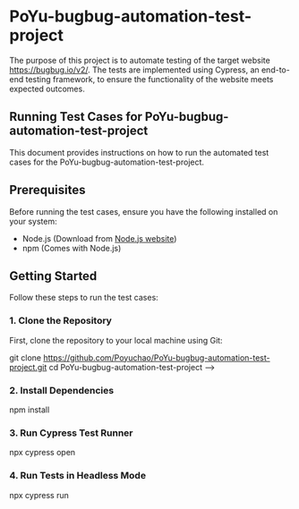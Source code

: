 # PoYu-bugbug-automation-test-project

The purpose of this project is to automate testing of the target website https://bugbug.io/v2/. The tests are implemented using Cypress, an end-to-end testing framework, to ensure the functionality of the website meets expected outcomes.

## Running Test Cases for PoYu-bugbug-automation-test-project

This document provides instructions on how to run the automated test cases for the PoYu-bugbug-automation-test-project.

## Prerequisites

Before running the test cases, ensure you have the following installed on your system:
- Node.js (Download from [Node.js website](https://nodejs.org/))
- npm (Comes with Node.js)

## Getting Started

Follow these steps to run the test cases:

### 1. Clone the Repository

First, clone the repository to your local machine using Git:

git clone https://github.com/Poyuchao/PoYu-bugbug-automation-test-project.git
cd PoYu-bugbug-automation-test-project -->


### 2. Install Dependencies
npm install

### 3. Run Cypress Test Runner
npx cypress open

### 4. Run Tests in Headless Mode
npx cypress run
